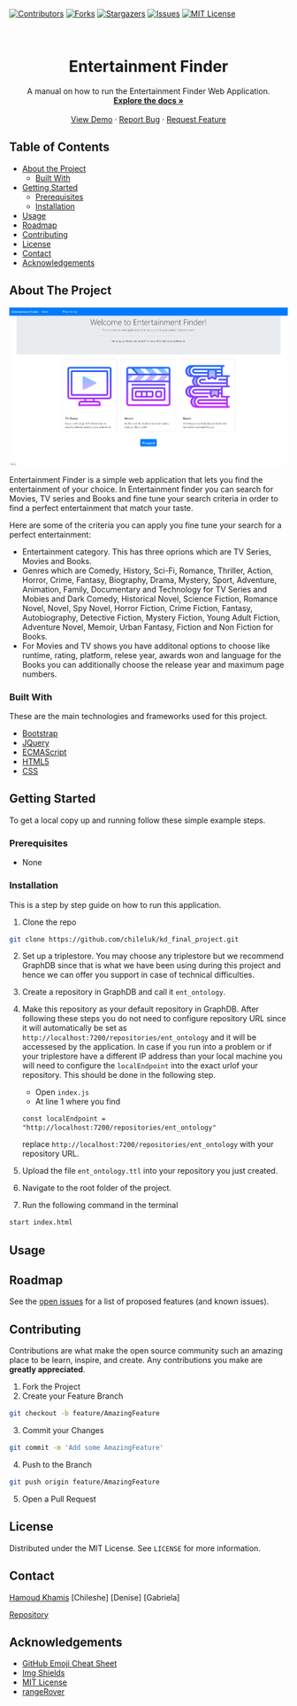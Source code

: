 
[![Contributors][contributors-shield]][contributors-url]
[![Forks][forks-shield]][forks-url]
[![Stargazers][stars-shield]][stars-url]
[![Issues][issues-shield]][issues-url]
[![MIT License][license-shield]][license-url]




<!-- PROJECT LOGO -->
<br />
<p align="center">
  
  <h1 align="center">Entertainment Finder</h1>

  <p align="center">
    A manual on how to run the Entertainment Finder Web Application.
    <br />
    <a href="https://github.com/chileluk/kd_final_project"><strong>Explore the docs »</strong></a>
    <br />
    <br />
    <a href="https://github.com/chileluk/kd_final_project">View Demo</a>
    ·
    <a href="https://github.com/chileluk/kd_final_project/issues">Report Bug</a>
    ·
    <a href="https://github.com/chileluk/kd_final_project/issues">Request Feature</a>
  </p>
</p>



<!-- TABLE OF CONTENTS -->
## Table of Contents

* [About the Project](#about-the-project)
  * [Built With](#built-with)
* [Getting Started](#getting-started)
  * [Prerequisites](#prerequisites)
  * [Installation](#installation)
* [Usage](#usage)
* [Roadmap](#roadmap)
* [Contributing](#contributing)
* [License](#license)
* [Contact](#contact)
* [Acknowledgements](#acknowledgements)



<!-- ABOUT THE PROJECT -->
## About The Project

[![Product Name Screen Shot][product-screenshot]](https://example.com)

Entertainment Finder is a simple web application that lets you find the entertainment of your choice. In Entertainment finder you can search for Movies, TV series and Books and 
fine tune your search criteria in order to find a perfect entertainment that match your taste.

Here are some of the criteria you can apply you fine tune your search for a perfect entertainment:

* Entertainment category. This has three oprions which are TV Series, Movies and Books.
* Genres which are Comedy,
	History, Sci-Fi, Romance, Thriller, Action, Horror, Crime, Fantasy, Biography, Drama, Mystery, Sport, Adventure, Animation, Family, Documentary and Technology for TV Series and Mobies and Dark Comedy, Historical Novel, Science Fiction, Romance Novel, Novel, Spy Novel, Horror Fiction, Crime Fiction, Fantasy, Autobiography, Detective Fiction, Mystery Fiction, Young Adult Fiction, Adventure Novel, Memoir, Urban Fantasy, Fiction and Non Fiction for Books.
* For Movies and TV shows you have additonal options to choose like runtime, rating, platform, relese year, awards won and language for the Books you can additionally choose the release year and maximum page numbers.



### Built With
These are the main technologies and frameworks used for this project.
* [Bootstrap](https://getbootstrap.com)
* [JQuery](https://jquery.com)
* [ECMAScript](http://ecma-international.org)
* [HTML5](https://html.spec.whatwg.org)
* [CSS](https://w3.org/TR/CSS2)



<!-- GETTING STARTED -->
## Getting Started


To get a local copy up and running follow these simple example steps.

### Prerequisites


* None


### Installation

This is a step by step guide on how to run this application.

1. Clone the repo
```sh
git clone https://github.com/chileluk/kd_final_project.git
```
2. Set up a triplestore. You may choose any triplestore but we recommend GraphDB since that is what we have been using during this project and hence we can offer you support in case of technical difficulties.

3. Create a repository in GraphDB and call it `ent_ontology`.

4. Make this repository as your default repository in GraphDB. After following these steps you do not need to configure repository URL since it will automatically be set as `http://localhost:7200/repositories/ent_ontology` and it will be accessesed by the application. In case if you run into a problem or if your triplestore have a different IP address than your local machine you will need to configure the `localEndpoint` into the exact urlof your repository. This should be done in the following step.

    
    * Open `index.js`
    * At line 1 where you find
    ```JS
    const localEndpoint = "http://localhost:7200/repositories/ent_ontology"
    ```
    replace `http://localhost:7200/repositories/ent_ontology` with your repository URL.
    
4. Upload the file `ent_ontology.ttl` into your repository you just created.
  
5. Navigate to the root folder of the project.
  
6. Run the following command in the terminal
```sh
start index.html
```
    



<!-- USAGE EXAMPLES -->
## Usage




<!-- ROADMAP -->
## Roadmap

See the [open issues](https://github.com/chileluk/kd_final_project/issues) for a list of proposed features (and known issues).



<!-- CONTRIBUTING -->
## Contributing

Contributions are what make the open source community such an amazing place to be learn, inspire, and create. Any contributions you make are **greatly appreciated**.

1. Fork the Project
2. Create your Feature Branch
```sh
git checkout -b feature/AmazingFeature
```
3. Commit your Changes
```sh
git commit -m 'Add some AmazingFeature'
```
4. Push to the Branch
```sh
git push origin feature/AmazingFeature
```
5. Open a Pull Request



<!-- LICENSE -->
## License

Distributed under the MIT License. See `LICENSE` for more information.



<!-- CONTACT -->
## Contact

[Hamoud Khamis](mailto:h.o.khamis@student.vu.nl)
[Chileshe]
[Denise]
[Gabriela]

[Repository](https://github.com/chileluk/kd_final_project)



<!-- ACKNOWLEDGEMENTS -->
## Acknowledgements
* [GitHub Emoji Cheat Sheet](https://www.webpagefx.com/tools/emoji-cheat-sheet)
* [Img Shields](https://shields.io)
* [MIT License](https://choosealicense.com/licenses/mit/)
* [rangeRover](https://github.com/styopdev/rangeRover)





<!-- MARKDOWN LINKS & IMAGES -->
<!-- https://www.markdownguide.org/basic-syntax/#reference-style-links -->
[contributors-shield]: https://img.shields.io/badge/Contributors-4-green?logo=appveyor&style=for-the-badge
[contributors-url]: https://github.com/chileluk/kd_final_project/graphs/contributors
[forks-shield]: https://img.shields.io/badge/Forks-0-green?logo=appveyor&style=for-the-badge
[forks-url]: https://github.com/chileluk/kd_final_project/network/members
[stars-shield]: https://img.shields.io/badge/Stargazers-4-green?logo=appveyor&style=for-the-badge
[stars-url]: https://github.com/chileluk/kd_final_project/stargazers
[issues-shield]: https://img.shields.io/badge/Issues-0-green?logo=appveyor&style=for-the-badge
[issues-url]: https://github.com/chileluk/kd_final_project/issues
[license-shield]: https://img.shields.io/badge/Licence-MIT--Licence-green?logo=appveyor&style=for-the-badge
[license-url]: https://opensource.org/licenses/MIT
[product-screenshot]: /screenshot.png
